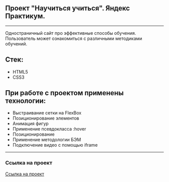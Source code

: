 ## Проект "Научиться учиться". Яндекс Практикум.
---
Одностраничный сайт про эффективные способы обучения. Пользователь может ознакомиться с различными методиками обучений.

## Стек:
* HTML5
* CSS3


## При работе с проектом применены технологии:
* Выстраивание сетки на FlexBox
* Позиционирование элементов
* Анимация фигур
* Применение псевдокласса :hover
* Позиционирование
* Применение методологии БЭМ
* Подключение видео с помощью iframe
---
### Ссылка на проект
[Ссылка на проект](https://kuban23.github.io/how-to-learn/)

